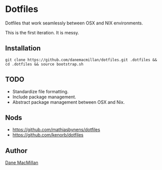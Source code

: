 # Dotfiles

Dotfiles that work seamlessly between OSX and NIX environments.

This is the first iteration. It is messy.

## Installation

`git clone https://github.com/danemacmillan/dotfiles.git .dotfiles && cd .dotfiles && source bootstrap.sh`

## TODO

- Standardize file formatting.
- Include package management.
- Abstract package management between OSX and Nix.

## Nods

- https://github.com/mathiasbynens/dotfiles
- https://github.com/kenorb/dotfiles

## Author

[Dane MacMillan](https://danemacmillan.com)

